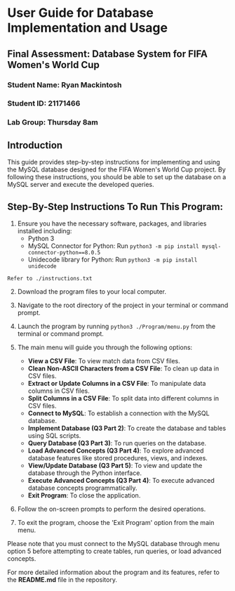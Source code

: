 # User Guide for Database Implementation and Usage
## Final Assessment: Database System for FIFA Women's World Cup
### Student Name: Ryan Mackintosh
### Student ID: 21171466
### Lab Group: Thursday 8am

## Introduction

This guide provides step-by-step instructions for implementing and using the MySQL database designed for the FIFA Women's World Cup project. By following these instructions, you should be able to set up the database on a MySQL server and execute the developed queries.

## Step-By-Step Instructions To Run This Program:

1. Ensure you have the necessary software, packages, and libraries installed including:
   - Python 3
   - MySQL Connector for Python: Run `python3 -m pip install mysql-connector-python==8.0.5`
   - Unidecode library for Python: Run `python3 -m pip install unidecode`

`Refer to ./instructions.txt`

2. Download the program files to your local computer.

3. Navigate to the root directory of the project in your terminal or command prompt.

4. Launch the program by running `python3 ./Program/menu.py` from the terminal or command prompt.

5. The main menu will guide you through the following options:
   - **View a CSV File**: To view match data from CSV files.
   - **Clean Non-ASCII Characters from a CSV File**: To clean up data in CSV files.
   - **Extract or Update Columns in a CSV File**: To manipulate data columns in CSV files.
   - **Split Columns in a CSV File**: To split data into different columns in CSV files.
   - **Connect to MySQL**: To establish a connection with the MySQL database.
   - **Implement Database (Q3 Part 2)**: To create the database and tables using SQL scripts.
   - **Query Database (Q3 Part 3)**: To run queries on the database.
   - **Load Advanced Concepts (Q3 Part 4)**: To explore advanced database features like stored procedures, views, and indexes.
   - **View/Update Database (Q3 Part 5)**: To view and update the database through the Python interface.
   - **Execute Advanced Concepts (Q3 Part 4)**: To execute advanced database concepts programmatically.
   - **Exit Program**: To close the application.

6. Follow the on-screen prompts to perform the desired operations.

7. To exit the program, choose the 'Exit Program' option from the main menu.

Please note that you must connect to the MySQL database through menu option 5 before attempting to create tables, run queries, or load advanced concepts.

For more detailed information about the program and its features, refer to the **README.md** file in the repository.